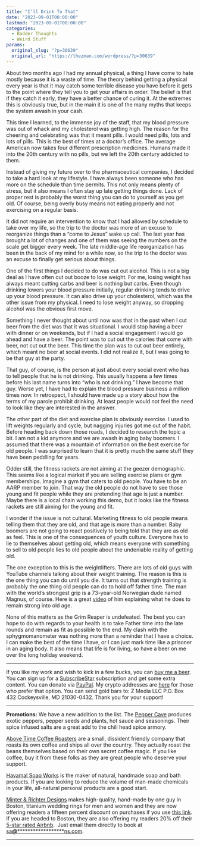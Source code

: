 ```yaml
---
title: "I’ll Drink To That"
date: "2023-09-01T00:00:00"
lastmod: "2023-09-01T00:00:00"
categories:
  - Badder Thoughts
  - Weird Stuff
params:
  original_slug: "?p=30639"
  original_url: "https://thezman.com/wordpress/?p=30639"
---
```


About two months ago I had my annual physical, a thing I have come to
hate mostly because it is a waste of time. The theory behind getting a
physical every year is that it may catch some terrible disease you have
before it gets to the point where they tell you to get your affairs in
order. The belief is that if they catch it early, they have a better
chance of curing it. At the extremes this is obviously true, but in the
main it is one of the many myths that keeps the system awash in your
cash.

This time I learned, to the immense joy of the staff, that my blood
pressure was out of whack and my cholesterol was getting high. The
reason for the cheering and celebrating was that it meant pills. I would
need pills, lots and lots of pills. This is the best of times at a
doctor’s office. The average American now takes four different
prescription medicines. Humans made it into the 20th century with no
pills, but we left the 20th century addicted to them.

Instead of giving my future over to the pharmaceutical companies, I
decided to take a hard look at my lifestyle. I have always been someone
who has more on the schedule than time permits. This not only means
plenty of stress, but it also means I often stay up late getting things
done. Lack of proper rest is probably the worst thing you can do to
yourself as you get old. Of course, being overly busy means not eating
properly and not exercising on a regular basis.

It did not require an intervention to know that I had allowed by
schedule to take over my life, so the trip to the doctor was more of an
excuse to reorganize things than a “come to Jesus” wake up call. The
last year has brought a lot of changes and one of them was seeing the
numbers on the scale get bigger every week. The late middle-age life
reorganization has been in the back of my mind for a while now, so the
trip to the doctor was an excuse to finally get serious about things.

One of the first things I decided to do was cut out alcohol. This is not
a big deal as I have often cut out booze to lose weight. For me, losing
weight has always meant cutting carbs and beer is nothing but carbs.
Even though drinking lowers your blood pressure initially, regular
drinking tends to drive up your blood pressure. It can also drive up
your cholesterol, which was the other issue from my physical. I need to
lose weight anyway, so dropping alcohol was the obvious first move.

Something I never thought about until now was that in the past when I
cut beer from the diet was that it was situational. I would stop having
a beer with dinner or on weekends, but if I had a social engagement I
would go ahead and have a beer. The point was to cut out the calories
that come with beer, not cut out the beer. This time the plan was to cut
out beer entirely, which meant no beer at social events. I did not
realize it, but I was going to be that guy at the party.

That guy, of course, is the person at just about every social event who
has to tell people that he is not drinking. This usually happens a few
times before his last name turns into “who is not drinking.” I have
become that guy. Worse yet, I have had to explain the blood pressure
business a million times now. In retrospect, I should have made up a
story about how the terms of my parole prohibit drinking. At least
people would not feel the need to look like they are interested in the
answer.

The other part of the diet and exercise plan is obviously exercise. I
used to lift weights regularly and cycle, but nagging injuries got me
out of the habit. Before heading back down those roads, I decided to
research the topic a bit. I am not a kid anymore and we are awash in
aging baby boomers. I assumed that there was a mountain of information
on the best exercise for old people. I was surprised to learn that it is
pretty much the same stuff they have been peddling for years.

Odder still, the fitness rackets are not aiming at the geezer
demographic. This seems like a logical market if you are selling
exercise plans or gym memberships. Imagine a gym that caters to old
people. You have to be an AARP member to join. That way the old people
do not have to see those young and fit people while they are pretending
that age is just a number. Maybe there is a local chain working this
demo, but it looks like the fitness rackets are still aiming for the
young and fit.

I wonder if the issue is not cultural. Marketing fitness to old people
means telling them that they are old, and that age is more than a
number. Baby boomers are not going to react positively to being told
that they are as old as feel. This is one of the consequences of youth
culture. Everyone has to lie to themselves about getting old, which
means everyone with something to sell to old people lies to old people
about the undeniable reality of getting old.

The one exception to this is the weightlifters. There are lots of old
guys with YouTube channels talking about their weight training. The
reason is this is the one thing you can do until you die. It turns out
that strength training is probably the one thing old people can do to
hold off father time. The man with the world’s strongest grip is a
73-year-old Norwegian dude named Magnus, of course. Here is a great
[video](https://youtu.be/nu7W4AyT2ms?si=edLst9usFf07Y3k9) of him
explaining what he does to remain strong into old age.

None of this matters as the Grim Reaper is undefeated. The best you can
hope to do with regards to your health is to take Father time into the
late rounds and remain as fit as possible to the end. My clash with the
sphygmomanometer was nothing more than a reminder that I have a choice.
I can make the best of the time I have, or I can just mark time like a
prisoner in an aging body. It also means that life is for living, so
have a beer on me over the long holiday weekend.

------------------------------------------------------------------------

If you like my work and wish to kick in a few bucks, you can
<a href="https://www.buymeacoffee.com/mujolulu" rel="noopener"
target="_blank">buy me a beer</a>. You can sign up for a
<a href="https://www.subscribestar.com/the-z-blog" rel="noopener"
target="_blank">SubscribeStar</a> subscription and get some extra
content. You can donate via <a
href="https://www.paypal.com/donate/?cmd=_s-xclick&amp;hosted_button_id=UDAS2Q8JYA6CN&amp;source=url"
rel="noopener" target="_blank">PayPal</a>. My crypto addresses are
<a href="https://thezman.com/wordpress/?page_id=22713" rel="noopener"
target="_blank">here</a> for those who prefer that option. You can send
gold bars to: Z Media LLC P.O. Box 432 Cockeysville, MD 21030-0432.
Thank you for your support!

------------------------------------------------------------------------

**Promotions:** We have a new addition to the list. The
<a href="https://peppercave.com/shop/ols/products" rel="noopener"
target="_blank">Pepper Cave</a> produces exotic peppers, pepper seeds
and plants, hot sauce and seasonings. Their spice infused salts are a
great add to the chili head spice armory.

<a href="https://abovetimecoffee.com/" rel="noopener"
target="_blank">Above Time Coffee Roasters</a> are a small, dissident
friendly company that roasts its own coffee and ships all over the
country. They actually roast the beans themselves based on their own
secret coffee magic. If you like coffee, buy it from these folks as they
are great people who deserve your support.

<a href="https://havamalsoapworks.com/" rel="noopener"
target="_blank">Havamal Soap Works</a> is the maker of natural, handmade
soap and bath products. If you are looking to reduce the volume of
man-made chemicals in your life, all-natural personal products are a
good start.

<a href="https://www.minterandrichterdesigns.com/"
rel="noreferrer nofollow noopener" target="_blank">Minter &amp; Richter
Designs</a> makes high-quality, hand-made by one guy in Boston, titanium
wedding rings for men and women and they are now offering readers a
fifteen percent discount on purchases if you use
<a href="https://www.minterandrichterdesigns.com/discount/ZMAN"
rel="noreferrer nofollow noopener" target="_blank">this link</a>.
<span class="highlight"><span class="colour"><span class="font"><span class="size">If
you are headed to Boston, they are also offering my readers 20% off
their <a
href="https://www.airbnb.com/users/7988017/listings?user_id=7988017&amp;s=3"
rel="noopener noreferrer" target="_blank">5-star rated Airbnb</a>.  Just
email them directly to book at
<a href="mailto:sa***@*********************ns.com"
data-original-string="rwzG2OX3UeupcrO/05Xj9w==cb7o2dH4q4pvcMmxJEVHuKLksnwzLHjUOhGcAF3dPFvHdtAjYz5SvyFW2uGw/7u5IW7"><span
class="apbct-email-encoder"
data-original-string="iZ2X3abA6Hz6odyPGA5RZQ==cb7ga79U1ExXX0pTB1Hehu3HUYUPsAawcFaeLwJHEOPpqrzunYqR7npCh8qH3qRsMfb"
title="This contact has been encoded by Anti-Spam by CleanTalk. Click to decode. To finish the decoding make sure that JavaScript is enabled in your browser.">sa<span
class="apbct-blur">***</span>@<span
class="apbct-blur">*********************</span>ns.com</span></a>.</span></span></span></span>

------------------------------------------------------------------------
